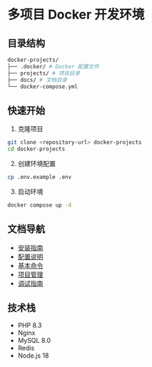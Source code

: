 # 多项目 Docker 开发环境

## 目录结构

```bash
docker-projects/
├── .docker/ # Docker 配置文件
├── projects/ # 项目目录
├── docs/ # 文档目录
└── docker-compose.yml
```

## 快速开始

1. 克隆项目

```bash
git clone <repository-url> docker-projects
cd docker-projects
```

2. 创建环境配置

```bash
cp .env.example .env
```

3. 启动环境

```bash
docker compose up -d
```


## 文档导航

- [安装指南](setup/installation.md)
- [配置说明](setup/configuration.md)
- [基本命令](usage/basic-commands.md)
- [项目管理](usage/project-management.md)
- [调试指南](usage/debugging.md)

## 技术栈

- PHP 8.3
- Nginx
- MySQL 8.0
- Redis
- Node.js 18
